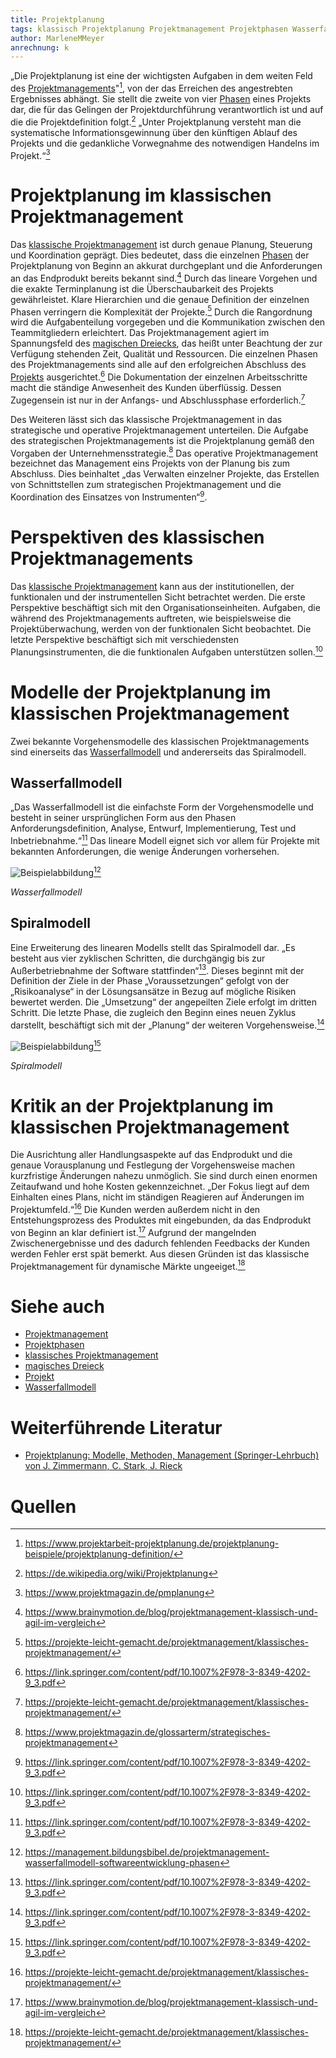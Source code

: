 ```yaml
---
title: Projektplanung
tags: klassisch Projektplanung Projektmanagement Projektphasen Wasserfallmodell Spiralmodell
author: MarleneMMeyer
anrechnung: k
--- 
```


„Die Projektplanung ist eine der wichtigsten Aufgaben in dem weiten Feld des [Projektmanagements](Projektmanagement.md)"[^1], von der das Erreichen des angestrebten Ergebnisses abhängt. Sie stellt die zweite von vier [Phasen](Projektphasen_klassisch.md) eines Projekts dar, die für das Gelingen der Projektdurchführung verantwortlich ist und auf die die Projektdefinition folgt.[^2] „Unter Projektplanung versteht man die systematische Informationsgewinnung über den künftigen Ablauf des Projekts und die gedankliche Vorwegnahme des notwendigen Handelns im Projekt.“[^3]


# Projektplanung im klassischen Projektmanagement

Das [klassische Projektmanagement](Projektmanagement.md) ist durch genaue Planung, Steuerung und Koordination geprägt. Dies bedeutet, dass die einzelnen [Phasen](Projektphasen_klassisch.md) der Projektplanung von Beginn an akkurat durchgeplant und die Anforderungen an das Endprodukt bereits bekannt sind.[^4] Durch das lineare Vorgehen und die exakte Terminplanung ist die Überschaubarkeit des Projekts gewährleistet. Klare Hierarchien und die genaue Definition der einzelnen Phasen verringern die Komplexität der Projekte.[^5] Durch die Rangordnung wird die Aufgabenteilung vorgegeben und die Kommunikation zwischen den Teammitgliedern erleichtert. Das Projektmanagement agiert im Spannungsfeld des [magischen Dreiecks](Magisches_Dreieck.md), das heißt unter Beachtung der zur Verfügung stehenden Zeit, Qualität und Ressourcen. Die einzelnen Phasen des Projektmanagements sind alle auf den erfolgreichen Abschluss des [Projekts](Projekt.md) ausgerichtet.[^6] Die Dokumentation der einzelnen Arbeitsschritte macht die ständige Anwesenheit des Kunden überflüssig. Dessen Zugegensein ist nur in der Anfangs- und Abschlussphase erforderlich.[^5]

Des Weiteren lässt sich das klassische Projektmanagement in das strategische und operative Projektmanagement unterteilen. Die Aufgabe des strategischen Projektmanagements ist die Projektplanung gemäß den Vorgaben der Unternehmensstrategie.[^7] Das operative Projektmanagement bezeichnet das Management eins Projekts von der Planung bis zum Abschluss. Dies beinhaltet „das Verwalten einzelner Projekte, das Erstellen von Schnittstellen zum strategischen Projektmanagement und die Koordination des Einsatzes von Instrumenten“[^6].


# Perspektiven des klassischen Projektmanagements

Das [klassische Projektmanagement](Projektmanagement.md) kann aus der institutionellen, der funktionalen und der instrumentellen Sicht betrachtet werden. Die erste Perspektive beschäftigt sich mit den Organisationseinheiten. Aufgaben, die während des Projektmanagements auftreten, wie beispielsweise die Projektüberwachung, werden von der funktionalen Sicht beobachtet. Die letzte Perspektive beschäftigt sich mit verschiedensten Planungsinstrumenten, die die funktionalen Aufgaben unterstützen sollen.[^6]


# Modelle der Projektplanung im klassischen Projektmanagement

Zwei bekannte Vorgehensmodelle des klassischen Projektmanagements sind einerseits das [Wasserfallmodell](Wasserfall_Modell.md) und andererseits das Spiralmodell.

## Wasserfallmodell 

„Das Wasserfallmodell ist die einfachste Form der Vorgehensmodelle und besteht in seiner ursprünglichen Form aus den Phasen Anforderungsdefinition, Analyse, Entwurf, Implementierung, Test und Inbetriebnahme.“[^6] Das lineare Modell eignet sich vor allem für Projekte mit bekannten Anforderungen, die wenige Änderungen vorhersehen.

![Beispielabbildung](Projektplanung/Wasserfallmodell.jpg)[^8]

*Wasserfallmodell*

## Spiralmodell

Eine Erweiterung des linearen Modells stellt das Spiralmodell dar. „Es besteht aus vier zyklischen Schritten, die durchgängig bis zur Außerbetriebnahme der Software stattfinden“[^6]. Dieses beginnt mit der Definition der Ziele in der Phase „Voraussetzungen“ gefolgt von der „Risikoanalyse“ in der Lösungsansätze in Bezug auf mögliche Risiken bewertet werden. Die „Umsetzung“ der angepeilten Ziele erfolgt im dritten Schritt. Die letzte Phase, die zugleich den Beginn eines neuen Zyklus darstellt, beschäftigt sich mit der „Planung“ der weiteren Vorgehensweise.[^6]

![Beispielabbildung](Projektplanung/Spiralmodell.jpg)[^6]

*Spiralmodell*


# Kritik an der Projektplanung im klassischen Projektmanagement

Die Ausrichtung aller Handlungsaspekte auf das Endprodukt und die genaue Vorausplanung und Festlegung der Vorgehensweise machen kurzfristige Änderungen nahezu unmöglich. Sie sind durch einen enormen Zeitaufwand und hohe Kosten gekennzeichnet. „Der Fokus liegt auf dem Einhalten eines Plans, nicht im ständigen Reagieren auf Änderungen im Projektumfeld.“[^5] Die Kunden werden außerdem nicht in den Entstehungsprozess des Produktes mit eingebunden, da das Endprodukt von Beginn an klar definiert ist.[^4] Aufgrund der mangelnden Zwischenergebnisse und des dadurch fehlenden Feedbacks der Kunden werden Fehler erst spät bemerkt. Aus diesen Gründen ist das klassische Projektmanagement für dynamische Märkte ungeeiget.[^5]


# Siehe auch

* [Projektmanagement](Projektmanagement.md)
* [Projektphasen](Projektphasen_klassisch.md)
* [klassisches Projektmanagement](Projektmanagement.md)
* [magisches Dreieck](Magisches_Dreieck.md)
* [Projekt](Projekt.md)
* [Wasserfallmodell](Wasserfall_Modell.md) 

# Weiterführende Literatur

* [Projektplanung: Modelle, Methoden, Management (Springer-Lehrbuch) von J. Zimmermann, C. Stark, J. Rieck](https://link.springer.com/book/9783642118784)

# Quellen

[^1]: https://www.projektarbeit-projektplanung.de/projektplanung-beispiele/projektplanung-definition/
[^2]: https://de.wikipedia.org/wiki/Projektplanung
[^3]: https://www.projektmagazin.de/pmplanung
[^4]: https://www.brainymotion.de/blog/projektmanagement-klassisch-und-agil-im-vergleich
[^5]: https://projekte-leicht-gemacht.de/projektmanagement/klassisches-projektmanagement/
[^6]: https://link.springer.com/content/pdf/10.1007%2F978-3-8349-4202-9_3.pdf
[^7]: https://www.projektmagazin.de/glossarterm/strategisches-projektmanagement
[^8]: https://management.bildungsbibel.de/projektmanagement-wasserfallmodell-softwareentwicklung-phasen

